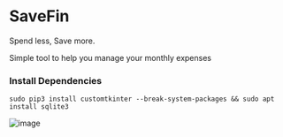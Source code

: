 # SaveFin
 Spend less, Save more.

Simple tool to help you manage your monthly expenses

### Install Dependencies
```
sudo pip3 install customtkinter --break-system-packages && sudo apt install sqlite3
```

![image](https://github.com/user-attachments/assets/327086ec-6e60-4fc5-ad95-3782440bd8be)
